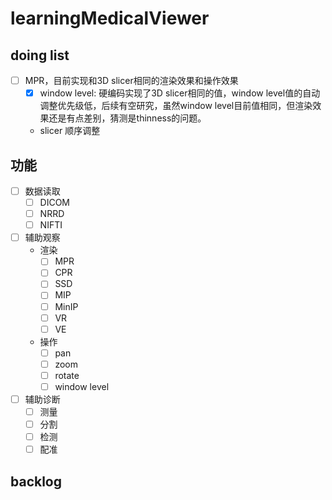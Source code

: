 # learningMedicalViewer

## doing list

- [ ] MPR，目前实现和3D slicer相同的渲染效果和操作效果
  - [x] window level: 硬编码实现了3D slicer相同的值，window level值的自动调整优先级低，后续有空研究，虽然window level目前值相同，但渲染效果还是有点差别，猜测是thinness的问题。
  - slicer 顺序调整

## 功能

- [ ] 数据读取
  - [ ] DICOM
  - [ ] NRRD
  - [ ] NIFTI
- [ ] 辅助观察
  - 渲染
    - [ ] MPR
    - [ ] CPR
    - [ ] SSD
    - [ ] MIP
    - [ ] MinIP
    - [ ] VR
    - [ ] VE
  - 操作
    - [ ] pan
    - [ ] zoom
    - [ ] rotate
    - [ ] window level
- [ ] 辅助诊断
  - [ ] 测量
  - [ ] 分割
  - [ ] 检测
  - [ ] 配准

## backlog
